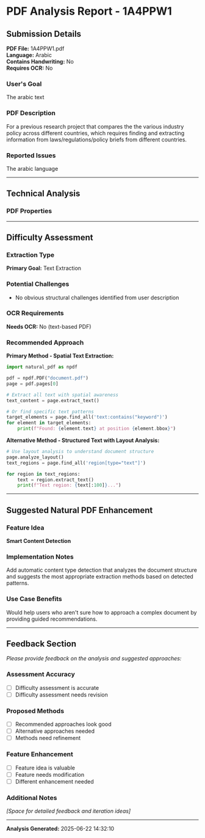 # PDF Analysis Report - 1A4PPW1

## Submission Details

**PDF File:** 1A4PPW1.pdf  
**Language:** Arabic  
**Contains Handwriting:** No  
**Requires OCR:** No

### User's Goal
The arabic text

### PDF Description  
For a previous research project that compares the the various industry policy across different countries, which requires finding and extracting information from laws/regulations/policy briefs from different countries.

### Reported Issues
The arabic language

---

## Technical Analysis

### PDF Properties
---

## Difficulty Assessment

### Extraction Type
**Primary Goal:** Text Extraction

### Potential Challenges
- No obvious structural challenges identified from user description

### OCR Requirements  
**Needs OCR:** No (text-based PDF)

### Recommended Approach
**Primary Method - Spatial Text Extraction:**
```python
import natural_pdf as npdf

pdf = npdf.PDF("document.pdf")
page = pdf.pages[0]

# Extract all text with spatial awareness
text_content = page.extract_text()

# Or find specific text patterns
target_elements = page.find_all('text:contains("keyword")')
for element in target_elements:
    print(f"Found: {element.text} at position {element.bbox}")
```

**Alternative Method - Structured Text with Layout Analysis:**
```python
# Use layout analysis to understand document structure
page.analyze_layout()
text_regions = page.find_all('region[type="text"]')

for region in text_regions:
    text = region.extract_text()
    print(f"Text region: {text[:100]}...")
```
---

## Suggested Natural PDF Enhancement

### Feature Idea
**Smart Content Detection**

### Implementation Notes
Add automatic content type detection that analyzes the document structure and suggests the most appropriate extraction methods based on detected patterns.

### Use Case Benefits
Would help users who aren't sure how to approach a complex document by providing guided recommendations.

---

## Feedback Section

*Please provide feedback on the analysis and suggested approaches:*

### Assessment Accuracy
- [ ] Difficulty assessment is accurate
- [ ] Difficulty assessment needs revision

### Proposed Methods
- [ ] Recommended approaches look good
- [ ] Alternative approaches needed
- [ ] Methods need refinement

### Feature Enhancement
- [ ] Feature idea is valuable
- [ ] Feature needs modification  
- [ ] Different enhancement needed

### Additional Notes
*[Space for detailed feedback and iteration ideas]*

---

**Analysis Generated:** 2025-06-22 14:32:10
